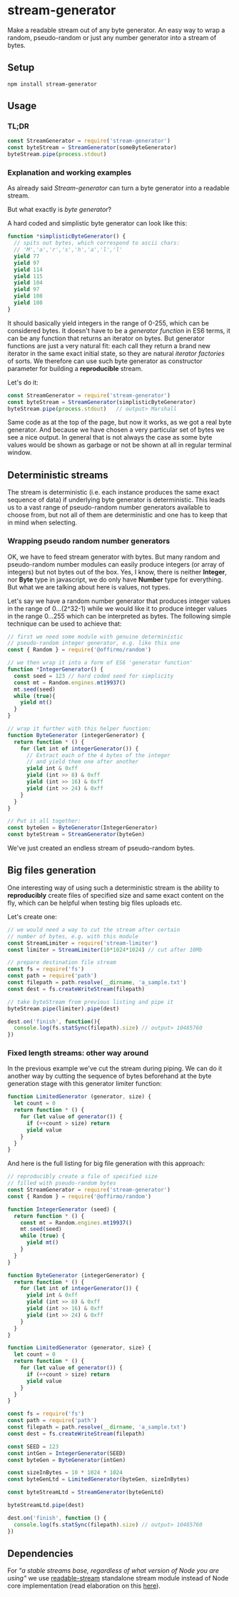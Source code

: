 # stream-generator

Make a readable stream out of any byte generator. An easy way to wrap a random, pseudo-random or just any number generator into a stream of bytes.

## Setup

`npm install stream-generator`

## Usage

### TL;DR

```javascript
const StreamGenerator = require('stream-generator')
const byteStream = StreamGenerator(someByteGenerator)
byteStream.pipe(process.stdout)
```

### Explanation and working examples

As already said *Stream-generator* can turn a byte generator into a readable stream.

But what exactly is *byte generator*?

A hard coded and simplistic byte generator can look like this:

```javascript
function *simplisticByteGenerator() {
  // spits out bytes, which correspond to ascii chars:
  // 'M','a','r','s','h','a','l','l'
  yield 77
  yield 97
  yield 114
  yield 115
  yield 104
  yield 97
  yield 108
  yield 108
}
```

It should basically yield integers in the range of 0-255, which can be considered bytes. It doesn't have to be a *generator function* in ES6 terms, it can be any function that returns an iterator on bytes. But generator functions are just a very natural fit: each call they return a brand new iterator in the same exact initial state, so they are natural *iterator factories* of sorts. We therefore can use such byte generator as constructor parameter for building a **reproducible** stream.

Let's do it:

```javascript
const StreamGenerator = require('stream-generator')
const byteStream = StreamGenerator(simplisticByteGenerator)
byteStream.pipe(process.stdout)   // output> Marshall
```

Same code as at the top of the page, but now it works, as we got a real byte generator. And because we have chosen a very particular set of bytes we see a nice output. In general that is not always the case as some byte values would be shown as garbage or not be shown at all in regular terminal window.

## Deterministic streams

The stream is deterministic (i.e. each instance produces the same exact sequence of data) if underlying byte generator is deterministic. This leads us to a vast range of pseudo-random number generators available to choose from, but not all of them are deterministic and one has to keep that in mind when selecting.

### Wrapping pseudo random number generators

OK, we have to feed stream generator with bytes. But many random and pseudo-random number modules can easily produce integers (or array of integers) but not bytes out of the box. Yes, I know, there is neither **Integer**, nor **Byte** type in javascript, we do only have **Number** type for everything. But what we are talking about here is values, not types.

Let's say we have a random number generator that produces integer values in the range of 0...(2^32-1) while we would like it to produce integer values in the range 0...255 which can be interpreted as bytes. The following simple technique can be used to achieve that:

```javascript
// first we need some module with genuine deterministic
// pseudo-random integer generator, e.g. like this one
const { Random } = require('@offirmo/random')

// we then wrap it into a form of ES6 'generator function'
function *IntegerGenerator() {
  const seed = 123 // hard coded seed for simplicity
  const mt = Random.engines.mt19937()
  mt.seed(seed)
  while (true){
    yield mt()
  }
}

// wrap it further with this helper function:
function ByteGenerator (integerGenerator) {
  return function * () {
    for (let int of integerGenerator()) {
      // Extract each of the 4 bytes of the integer
      // and yield them one after another
      yield int & 0xff
      yield (int >> 8) & 0xff
      yield (int >> 16) & 0xff
      yield (int >> 24) & 0xff
    }
  }
}

// Put it all together:
const byteGen = ByteGenerator(IntegerGenerator)
const byteStream = StreamGenerator(byteGen)
```

We've just created an endless stream of pseudo-random bytes.

## Big files generation

One interesting way of using such a deterministic stream is the ability to **reproducibly** create files of specified size and same exact content on the fly, which can be helpful when testing big files uploads etc.

Let's create one:  

```javascript
// we would need a way to cut the stream after certain
// number of bytes, e.g. with this module
const StreamLimiter = require('stream-limiter')
const limiter = StreamLimiter(10*1024*1024) // cut after 10Mb

// prepare destination file stream
const fs = require('fs')
const path = require('path')
const filepath = path.resolve(__dirname, 'a_sample.txt')
const dest = fs.createWriteStream(filepath)

// take byteStream from previous listing and pipe it
byteStream.pipe(limiter).pipe(dest)

dest.on('finish', function(){
  console.log(fs.statSync(filepath).size) // output> 10485760
})
```

### Fixed length streams: other way around

In the previous example we've cut the stream during piping. We can do it another way by cutting the sequence of bytes beforehand at the byte generation stage with this generator limiter function:

```javascript
function LimitedGenerator (generator, size) {
  let count = 0
  return function * () {
    for (let value of generator()) {
      if (++count > size) return
      yield value
    }
  }
}
```

And here is the full listing for big file generation with this approach:

```javascript
// reproducibly create a file of specified size
// filled with pseudo-random bytes
const StreamGenerator = require('stream-generator')
const { Random } = require('@offirmo/random')

function IntegerGenerator (seed) {
  return function * () {
    const mt = Random.engines.mt19937()
    mt.seed(seed)
    while (true) {
      yield mt()
    }
  }
}

function ByteGenerator (integerGenerator) {
  return function * () {
    for (let int of integerGenerator()) {
      yield int & 0xff
      yield (int >> 8) & 0xff
      yield (int >> 16) & 0xff
      yield (int >> 24) & 0xff
    }
  }
}

function LimitedGenerator (generator, size) {
  let count = 0
  return function * () {
    for (let value of generator()) {
      if (++count > size) return
      yield value
    }
  }
}

const fs = require('fs')
const path = require('path')
const filepath = path.resolve(__dirname, 'a_sample.txt')
const dest = fs.createWriteStream(filepath)

const SEED = 123
const intGen = IntegerGenerator(SEED)
const byteGen = ByteGenerator(intGen)

const sizeInBytes = 10 * 1024 * 1024
const byteGenLtd = LimitedGenerator(byteGen, sizeInBytes)

const byteStreamLtd = StreamGenerator(byteGenLtd)

byteStreamLtd.pipe(dest)

dest.on('finish', function () {
  console.log(fs.statSync(filepath).size) // output> 10485760
})
```

## Dependencies

For *"a stable streams base, regardless of what version of Node you are using"* we use [readable-stream](https://www.npmjs.com/package/readable-stream) standalone stream module instead of Node core implementation (read elaboration on this [here](https://r.va.gg/2014/06/why-i-dont-use-nodes-core-stream-module.html)).
